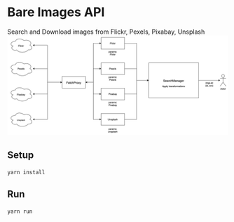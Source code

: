 # Bare Images API

Search and Download images from Flickr, Pexels, Pixabay, Unsplash
![design](fetch_images.png)

## Setup

`yarn install`

## Run

`yarn run`
